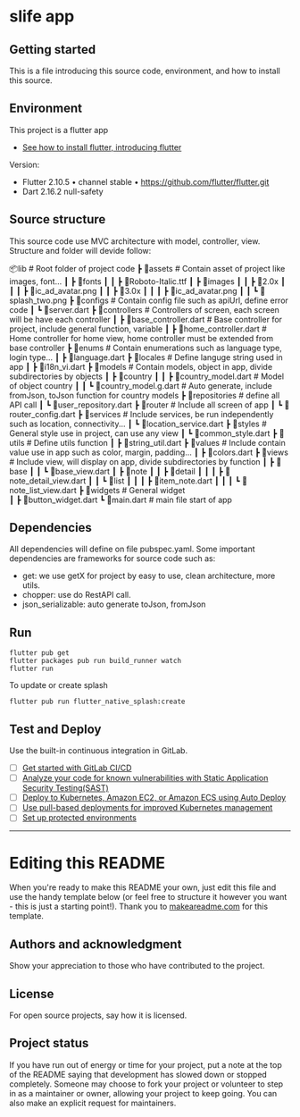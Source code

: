 # slife app


## Getting started

This is a file introducing this source code, environment, and how to install this source.

## Environment

This project is a flutter app
- [See how to install flutter, introducing flutter](https://flutter.dev/)

Version:
- Flutter 2.10.5 • channel stable • https://github.com/flutter/flutter.git
- Dart 2.16.2  null-safety

## Source structure

This source code use MVC architecture with model, controller, view. Structure and folder will devide follow:

📦lib                                    # Root folder of project code
┣ 📂assets                              # Contain  asset of project like images, font...
┃ ┣ 📂fonts
┃ ┃ ┣ 📜Roboto-Italic.ttf
┃ ┣ 📂images
┃ ┃ ┣ 📂2.0x
┃ ┃ ┃ ┣ 📜ic_ad_avatar.png
┃ ┃ ┣ 📂3.0x
┃ ┃ ┃ ┣ 📜ic_ad_avatar.png
┃ ┃ ┗ 📜splash_two.png
┣ 📂configs                             # Contain config file such as apiUrl, define error code
┃ ┗ 📜server.dart
┣ 📂controllers                         # Controllers of screen, each screen will be have each controller
┃ ┣ 📜base_controller.dart              # Base controller for project, include general function, variable
┃ ┣ 📜home_controller.dart              # Home controller for home view, home controller must be extended from base controller
┣ 📂enums                               # Contain enumerations such as language type, login type...
┃ ┣ 📜language.dart
┣ 📂locales                             # Define languge string used in app
┃ ┣ 📜i18n_vi.dart
┣ 📂models                              # Contain models, object in app,  divide subdirectories by objects
┃ ┣ 📂country
┃ ┃ ┣ 📜country_model.dart              # Model of object country
┃ ┃ ┗ 📜country_model.g.dart            # Auto generate, include fromJson, toJson function for country models
┣ 📂repositories                        # define all API call
┃ ┗ 📜user_repository.dart
┣ 📂router                              # Include all screen of app
┃ ┗ 📜router_config.dart
┣ 📂services                            # Include services, be run independently such as location, connectivity...
┃ ┗ 📜location_service.dart
┣ 📂styles                              # General style use in project, can use any view
┃ ┗ 📜common_style.dart
┣ 📂utils                               # Define utils function
┃ ┣ 📜string_util.dart
┣ 📂values                              # Include contain value use in app such as color, margin, padding...
┃ ┣ 📜colors.dart
┣ 📂views                               # Include view, will display on app,  divide subdirectories by function
┃ ┣ 📂base
┃ ┃ ┗ 📜base_view.dart
┃ ┣ 📂note
┃ ┃ ┣ 📂detail
┃ ┃ ┃ ┣ 📜note_detail_view.dart
┃ ┃ ┗ 📂list
┃ ┃ ┃ ┣ 📜item_note.dart
┃ ┃ ┃ ┗ 📜note_list_view.dart
┣ 📂widgets                             # General widget  
┃ ┣ 📜button_widget.dart
┗ 📜main.dart                           # main file start of app
## Dependencies
All dependencies will define on file pubspec.yaml. Some important dependencies are frameworks for source code such as:
- get: we use getX for project by easy to use, clean architecture, more utils.
- chopper: use do RestAPI call.
- json_serializable: auto generate toJson, fromJson

## Run

```
flutter pub get
flutter packages pub run build_runner watch
flutter run
```
To update or create splash
```
flutter pub run flutter_native_splash:create
```

## Test and Deploy

Use the built-in continuous integration in GitLab.

- [ ] [Get started with GitLab CI/CD](https://docs.gitlab.com/ee/ci/quick_start/index.html)
- [ ] [Analyze your code for known vulnerabilities with Static Application Security Testing(SAST)](https://docs.gitlab.com/ee/user/application_security/sast/)
- [ ] [Deploy to Kubernetes, Amazon EC2, or Amazon ECS using Auto Deploy](https://docs.gitlab.com/ee/topics/autodevops/requirements.html)
- [ ] [Use pull-based deployments for improved Kubernetes management](https://docs.gitlab.com/ee/user/clusters/agent/)
- [ ] [Set up protected environments](https://docs.gitlab.com/ee/ci/environments/protected_environments.html)

***

# Editing this README

When you're ready to make this README your own, just edit this file and use the handy template below (or feel free to structure it however you want - this is just a starting point!).  Thank you to [makeareadme.com](https://www.makeareadme.com/) for this template.

## Authors and acknowledgment
Show your appreciation to those who have contributed to the project.

## License
For open source projects, say how it is licensed.

## Project status
If you have run out of energy or time for your project, put a note at the top of the README saying that development has slowed down or stopped completely. Someone may choose to fork your project or volunteer to step in as a maintainer or owner, allowing your project to keep going. You can also make an explicit request for maintainers.
